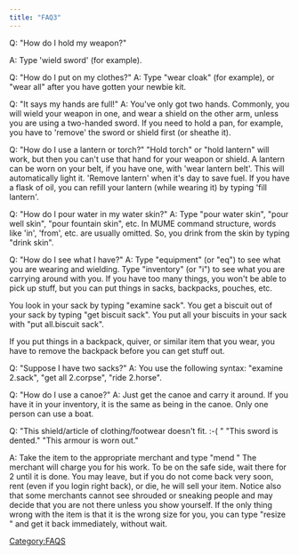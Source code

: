 ```yaml
---
title: "FAQ3"
---
```


Q: "How do I hold my weapon?"

A: Type 'wield sword' (for example).

Q: "How do I put on my clothes?" A: Type "wear cloak" (for example), or
"wear all" after you have gotten your newbie kit.

Q: "It says my hands are full!" A: You've only got two hands. Commonly,
you will wield your weapon in one, and wear a shield on the other arm,
unless you are using a two-handed sword. If you need to hold a pan, for
example, you have to 'remove' the sword or shield first (or sheathe it).

Q: "How do I use a lantern or torch?" "Hold torch" or "hold lantern"
will work, but then you can't use that hand for your weapon or shield. A
lantern can be worn on your belt, if you have one, with 'wear lantern
belt'. This will automatically light it. 'Remove lantern' when it's day
to save fuel. If you have a flask of oil, you can refill your lantern
(while wearing it) by typing 'fill lantern'.

Q: "How do I pour water in my water skin?" A: Type "pour water skin",
"pour well skin", "pour fountain skin", etc. In MUME command structure,
words like 'in', 'from', etc. are usually omitted. So, you drink from
the skin by typing "drink skin".

Q: "How do I see what I have?" A: Type "equipment" (or "eq") to see what
you are wearing and wielding. Type "inventory" (or "i") to see what you
are carrying around with you. If you have too many things, you won't be
able to pick up stuff, but you can put things in sacks, backpacks,
pouches, etc.

You look in your sack by typing "examine sack". You get a biscuit out of
your sack by typing "get biscuit sack". You put all your biscuits in
your sack with "put all.biscuit sack".

If you put things in a backpack, quiver, or similar item that you wear,
you have to remove the backpack before you can get stuff out.

Q: "Suppose I have two sacks?" A: You use the following syntax: "examine
2.sack", "get all 2.corpse", "ride 2.horse".

Q: "How do I use a canoe?" A: Just get the canoe and carry it around. If
you have it in your inventory, it is the same as being in the canoe.
Only one person can use a boat.

Q: "This shield/article of clothing/footwear doesn't fit. :-( " "This
sword is dented." "This armour is worn out."

A: Take the item to the appropriate merchant and type "mend <item>" The
merchant will charge you for his work. To be on the safe side, wait
there for 2 until it is done. You may leave, but if you do not come back
very soon, rent (even if you login right back), or die, he will sell
your item. Notice also that some merchants cannot see shrouded or
sneaking people and may decide that you are not there unless you show
yourself. If the only thing wrong with the item is that it is the wrong
size for you, you can type "resize <item>" and get it back immediately,
without wait.

[Category:FAQS](Category:FAQS "wikilink")